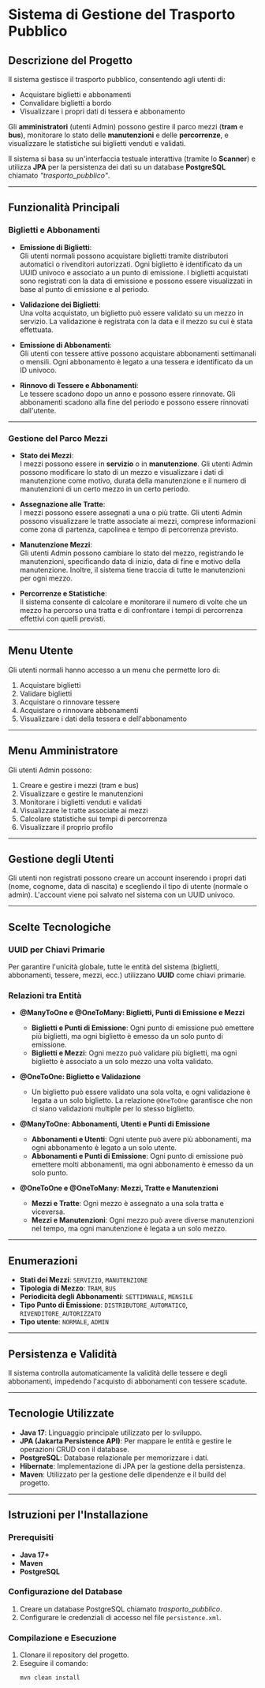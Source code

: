 # **Sistema di Gestione del Trasporto Pubblico**

## **Descrizione del Progetto**
Il sistema gestisce il trasporto pubblico, consentendo agli utenti di:
- Acquistare biglietti e abbonamenti
- Convalidare biglietti a bordo
- Visualizzare i propri dati di tessera e abbonamento

Gli **amministratori** (utenti Admin) possono gestire il parco mezzi (**tram** e **bus**), monitorare lo stato delle **manutenzioni** e delle **percorrenze**, e visualizzare le statistiche sui biglietti venduti e validati.

Il sistema si basa su un'interfaccia testuale interattiva (tramite lo **Scanner**) e utilizza **JPA** per la persistenza dei dati su un database **PostgreSQL** chiamato _"trasporto_pubblico"_.

---

## **Funzionalità Principali**

### **Biglietti e Abbonamenti**
- **Emissione di Biglietti**:  
  Gli utenti normali possono acquistare biglietti tramite distributori automatici o rivenditori autorizzati. Ogni biglietto è identificato da un UUID univoco e associato a un punto di emissione. I biglietti acquistati sono registrati con la data di emissione e possono essere visualizzati in base al punto di emissione e al periodo.

- **Validazione dei Biglietti**:  
  Una volta acquistato, un biglietto può essere validato su un mezzo in servizio. La validazione è registrata con la data e il mezzo su cui è stata effettuata.

- **Emissione di Abbonamenti**:  
  Gli utenti con tessere attive possono acquistare abbonamenti settimanali o mensili. Ogni abbonamento è legato a una tessera e identificato da un ID univoco.

- **Rinnovo di Tessere e Abbonamenti**:  
  Le tessere scadono dopo un anno e possono essere rinnovate. Gli abbonamenti scadono alla fine del periodo e possono essere rinnovati dall'utente.

---

### **Gestione del Parco Mezzi**
- **Stato dei Mezzi**:  
  I mezzi possono essere in **servizio** o in **manutenzione**. Gli utenti Admin possono modificare lo stato di un mezzo e visualizzare i dati di manutenzione come motivo, durata della manutenzione e il numero di manutenzioni di un certo mezzo in un certo periodo.

- **Assegnazione alle Tratte**:  
  I mezzi possono essere assegnati a una o più tratte. Gli utenti Admin possono visualizzare le tratte associate ai mezzi, comprese informazioni come zona di partenza, capolinea e tempo di percorrenza previsto.

- **Manutenzione Mezzi**:  
  Gli utenti Admin possono cambiare lo stato del mezzo, registrando le manutenzioni, specificando data di inizio, data di fine e motivo della manutenzione. Inoltre, il sistema tiene traccia di tutte le manutenzioni per ogni mezzo.

- **Percorrenze e Statistiche**:  
  Il sistema consente di calcolare e monitorare il numero di volte che un mezzo ha percorso una tratta e di confrontare i tempi di percorrenza effettivi con quelli previsti.

---

## **Menu Utente**
Gli utenti normali hanno accesso a un menu che permette loro di:
1. Acquistare biglietti
2. Validare biglietti
3. Acquistare o rinnovare tessere
4. Acquistare o rinnovare abbonamenti
5. Visualizzare i dati della tessera e dell'abbonamento

---

## **Menu Amministratore**
Gli utenti Admin possono:
1. Creare e gestire i mezzi (tram e bus)
2. Visualizzare e gestire le manutenzioni
3. Monitorare i biglietti venduti e validati
4. Visualizzare le tratte associate ai mezzi
5. Calcolare statistiche sui tempi di percorrenza
6. Visualizzare il proprio profilo

---

## **Gestione degli Utenti**
Gli utenti non registrati possono creare un account inserendo i propri dati (nome, cognome, data di nascita) e scegliendo il tipo di utente (normale o admin). L'account viene poi salvato nel sistema con un UUID univoco.

---

## **Scelte Tecnologiche**

### **UUID per Chiavi Primarie**
Per garantire l'unicità globale, tutte le entità del sistema (biglietti, abbonamenti, tessere, mezzi, ecc.) utilizzano **UUID** come chiavi primarie.

### **Relazioni tra Entità**

- **@ManyToOne e @OneToMany: Biglietti, Punti di Emissione e Mezzi**  
  - **Biglietti e Punti di Emissione**: Ogni punto di emissione può emettere più biglietti, ma ogni biglietto è emesso da un solo punto di emissione.  
  - **Biglietti e Mezzi**: Ogni mezzo può validare più biglietti, ma ogni biglietto è associato a un solo mezzo una volta validato.

- **@OneToOne: Biglietto e Validazione**  
  - Un biglietto può essere validato una sola volta, e ogni validazione è legata a un solo biglietto. La relazione `@OneToOne` garantisce che non ci siano validazioni multiple per lo stesso biglietto.

- **@ManyToOne: Abbonamenti, Utenti e Punti di Emissione**  
  - **Abbonamenti e Utenti**: Ogni utente può avere più abbonamenti, ma ogni abbonamento è legato a un solo utente.  
  - **Abbonamenti e Punti di Emissione**: Ogni punto di emissione può emettere molti abbonamenti, ma ogni abbonamento è emesso da un solo punto.

- **@OneToOne e @OneToMany: Mezzi, Tratte e Manutenzioni**  
  - **Mezzi e Tratte**: Ogni mezzo è assegnato a una sola tratta e viceversa.  
  - **Mezzi e Manutenzioni**: Ogni mezzo può avere diverse manutenzioni nel tempo, ma ogni manutenzione è legata a un solo mezzo.

---

## **Enumerazioni**
- **Stati dei Mezzi**: `SERVIZIO`, `MANUTENZIONE`
- **Tipologia di Mezzo**: `TRAM`, `BUS`
- **Periodicità degli Abbonamenti**: `SETTIMANALE`, `MENSILE`
- **Tipo Punto di Emissione**: `DISTRIBUTORE_AUTOMATICO`, `RIVENDITORE_AUTORIZZATO`
- **Tipo utente**: `NORMALE`, `ADMIN`

---

## **Persistenza e Validità**
Il sistema controlla automaticamente la validità delle tessere e degli abbonamenti, impedendo l'acquisto di abbonamenti con tessere scadute.

---

## **Tecnologie Utilizzate**
- **Java 17**: Linguaggio principale utilizzato per lo sviluppo.
- **JPA (Jakarta Persistence API)**: Per mappare le entità e gestire le operazioni CRUD con il database.
- **PostgreSQL**: Database relazionale per memorizzare i dati.
- **Hibernate**: Implementazione di JPA per la gestione della persistenza.
- **Maven**: Utilizzato per la gestione delle dipendenze e il build del progetto.

---

## **Istruzioni per l'Installazione**

### **Prerequisiti**
- **Java 17+**
- **Maven**
- **PostgreSQL**

### **Configurazione del Database**
1. Creare un database PostgreSQL chiamato _trasporto_pubblico_.
2. Configurare le credenziali di accesso nel file `persistence.xml`.

### **Compilazione e Esecuzione**
1. Clonare il repository del progetto.
2. Eseguire il comando:
   ```bash
   mvn clean install
